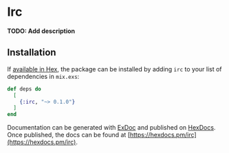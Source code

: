 # Irc

**TODO: Add description**

## Installation

If [available in Hex](https://hex.pm/docs/publish), the package can be installed
by adding `irc` to your list of dependencies in `mix.exs`:

```elixir
def deps do
  [
    {:irc, "~> 0.1.0"}
  ]
end
```

Documentation can be generated with [ExDoc](https://github.com/elixir-lang/ex_doc)
and published on [HexDocs](https://hexdocs.pm). Once published, the docs can
be found at [https://hexdocs.pm/irc](https://hexdocs.pm/irc).


